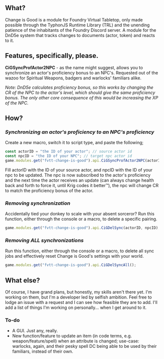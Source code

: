 ## What?
Change is Good is a module for Foundry Virtual Tabletop, only made possible through the TyphonJS Runtime Library (TRL) and the unending patience of the inhabitants of the Foundry Discord server. A module for the DnD5e system that tracks changes to documents (actor, token) and reacts to it. 

## Features, specifically, please.
**CiGSyncProfActor2NPC** - as the name might suggest, allows you to synchronize an actor's proficiency bonus to an NPC's. Requested out of the wazoo for Spiritual Weapons, badgers and warlocks' familiars alike. 

*Note: DnD5e calculates proficiency bonus, so this works by changing the CR of the NPC to the actor's level, which should give the same proficiency bonus. The only other core consequence of this would be increasing the XP of the NPC.*

## How?
### *Synchronizing an actor's proficiency to an NPC's proficiency*
Create a new macro, switch it to script type, and paste the following;
```js
const actorID = "the ID of your actor"; // source actor id
const npcID = "the ID of your NPC"; // target npc actor id
game.modules.get("fvtt-change-is-good").api.CiGSyncProfActor2NPC(actorID, npcID);
```

Fill actorID with the ID of your source actor, and npcID with the ID of your npc to be updated. The npc is now subscribed to the actor's proficiency and the next time the actor receives an update (can always change health back and forth to force it, until Krig codes it better™), the npc will change CR to match the proficiency bonus of the actor.

### *Removing synchronization*
Accidentally tied your donkey to scale with your absent sorceror? Run this function, either through the console or a macro, to delete a specific pairing.
```js
game.modules.get("fvtt-change-is-good").api.CiGDelSync(actorID, npcID);
```

### *Removing **ALL** synchronizations*
Run this function, either through the console or a macro, to delete all sync jobs and effectively reset Change is Good's settings with your world.
```js
game.modules.get("fvtt-change-is-good").api.CiGDelSyncAll();
```

## What else?
Of course, I have grand plans, but honestly, my skills aren't there yet. I'm working on them, but I'm a developer led by selfish ambition. Feel free to lodge an issue with a request and I can see how feasible they are to add. I'll add a list of things I'm working on personally... when I get around to it.

### To-do
- A GUI. Just any, really.
- New function/feature to update an item (in code terms, e.g. weapon/feature/spell) when an attribute is changed; use-case: warlocks, again, and their pesky spell DC being able to be used by their familiars, instead of their own.